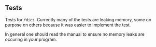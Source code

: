 ## Tests

Tests for `fdict`. Currently many of the tests are leaking memory,
some on purpose on others because it was easier to implement
the test.

In general one should read the manual to ensure no memory leaks are
occuring in your program.
